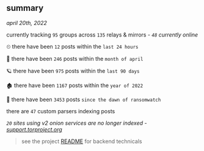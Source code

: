 
## summary
_april 20th, 2022_

currently tracking `95` groups across `135` relays & mirrors - _`48` currently online_

⏲ there have been `12` posts within the `last 24 hours`

🦈 there have been `246` posts within the `month of april`

🪐 there have been `975` posts within the `last 90 days`

🏚 there have been `1167` posts within the `year of 2022`

🦕 there have been `3453` posts `since the dawn of ransomwatch`

there are `47` custom parsers indexing posts

_`20` sites using v2 onion services are no longer indexed - [support.torproject.org](https://support.torproject.org/onionservices/v2-deprecation/)_

> see the project [README](https://github.com/thetanz/ransomwatch#ransomwatch--) for backend technicals
